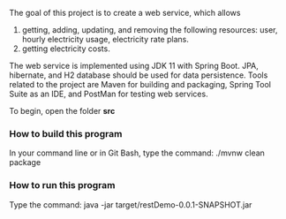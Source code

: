 The goal of this project is to create a web service, which allows

1) getting, adding, updating, and removing the following resources: user, hourly electricity usage, electricity rate plans.
2) getting electricity costs.

The web service is implemented using JDK 11 with Spring Boot. JPA, hibernate, and H2 database should be used for data persistence. Tools related to the project are Maven for building and packaging, Spring Tool Suite as an IDE, and PostMan for testing web services.

To begin, open the folder **src**

### How to build this program
In your command line or in Git Bash, type the command: ./mvnw clean package

### How to run this program
Type the command: java -jar target/restDemo-0.0.1-SNAPSHOT.jar
